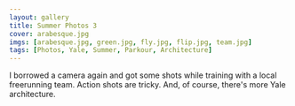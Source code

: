 ```yaml
---
layout: gallery
title: Summer Photos 3
cover: arabesque.jpg
imgs: [arabesque.jpg, green.jpg, fly.jpg, flip.jpg, team.jpg]
tags: [Photos, Yale, Summer, Parkour, Architecture]
---
```


I borrowed a camera again and got some shots while training with a local freerunning team. Action shots are tricky. And, of course, there's more Yale architecture.